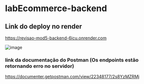 # labEcommerce-backend

## Link do deploy no render

<https://revisao-mod5-backend-6icu.onrender.com>

![image](https://user-images.githubusercontent.com/99361183/205615038-c825ebfb-8cd2-49fc-95dd-a25613636a56.png)

### link da documentação do Postman (Os endpoints estão retornando erro no servidor)

 <https://documenter.getpostman.com/view/22348177/2s8YzMZRMj>
